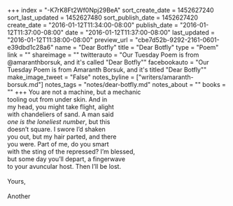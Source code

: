 +++
index = "-K7rK8Ft2Wf0Npj29BeA"
sort_create_date = 1452627240
sort_last_updated = 1452627480
sort_publish_date = 1452627420
create_date = "2016-01-12T11:34:00-08:00"
publish_date = "2016-01-12T11:37:00-08:00"
date = "2016-01-12T11:37:00-08:00"
last_updated = "2016-01-12T11:38:00-08:00"
preview_url = "cbe7d52b-9292-2161-0601-e39dbd1c28a6"
name = "Dear Botfly"
title = "Dear Botfly"
type = "Poem"
link = ""
shareimage = ""
twitterauto = "Our Tuesday Poem is from @amaranthborsuk, and it's called \"Dear Botfly\""
facebookauto = "Our Tuesday Poem is from Amaranth Borsuk, and it's titled \"Dear Botfly\""
make_image_tweet = "False"
notes_byline = ["writers/amaranth-borsuk.md"]
notes_tags = "notes/dear-botfly.md"
notes_about = ""
books = ""
+++
You are not a machine, but a mechanic<br>
tooling out from under skin. And in<br>
my head, you might take flight, alight<br>
with chandeliers of sand. A man said<br>
_one is the loneliest number_, but this<br>
doesn’t square. I swore I’d shaken<br>
you out, but my hair parted, and there<br>
you were. Part of me, do you smart<br>
with the sting of the repressed? I’m blessed,<br>
but some day you’ll depart, a fingerwave<br>
to your avuncular host. Then I’ll be lost.<br><br>
Yours,<br><br>
Another 
